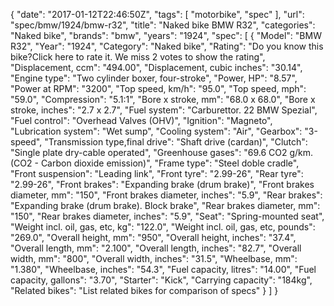 {
    "date": "2017-01-12T22:46:50Z",
    "tags": [
        "motorbike",
        "spec"
    ],
    "url": "spec\/bmw\/1924\/bmw-r32",
    "title": "Naked bike BMW R32",
    "categories": "Naked bike",
    "brands": "bmw",
    "years": "1924",
    "spec": [
        {
            "Model": "BMW R32",
            "Year": "1924",
            "Category": "Naked bike",
            "Rating": "Do you know this bike?Click here to rate it. We miss 2 votes to show the rating",
            "Displacement, ccm": "494.00",
            "Displacement, cubic inches": "30.14",
            "Engine type": "Two cylinder boxer, four-stroke",
            "Power, HP": "8.57",
            "Power at RPM": "3200",
            "Top speed, km\/h": "95.0",
            "Top speed, mph": "59.0",
            "Compression": "5.1:1",
            "Bore x stroke, mm": "68.0 x 68.0",
            "Bore x stroke, inches": "2.7 x 2.7",
            "Fuel system": "Carburettor. 22 BMW Spezial",
            "Fuel control": "Overhead Valves (OHV)",
            "Ignition": "Magneto",
            "Lubrication system": "Wet sump",
            "Cooling system": "Air",
            "Gearbox": "3-speed",
            "Transmission type,final drive": "Shaft drive (cardan)",
            "Clutch": "Single plate dry-cable operated",
            "Greenhouse gases": "69.6 CO2 g\/km. (CO2 - Carbon dioxide emission)",
            "Frame type": "Steel doble cradle",
            "Front suspension": "Leading link",
            "Front tyre": "2.99-26",
            "Rear tyre": "2.99-26",
            "Front brakes": "Expanding brake (drum brake)",
            "Front brakes diameter, mm": "150",
            "Front brakes diameter, inches": "5.9",
            "Rear brakes": "Expanding brake (drum brake). Block brake",
            "Rear brakes diameter, mm": "150",
            "Rear brakes diameter, inches": "5.9",
            "Seat": "Spring-mounted seat",
            "Weight incl. oil, gas, etc, kg": "122.0",
            "Weight incl. oil, gas, etc, pounds": "269.0",
            "Overall height, mm": "950",
            "Overall height, inches": "37.4",
            "Overall length, mm": "2.100",
            "Overall length, inches": "82.7",
            "Overall width, mm": "800",
            "Overall width, inches": "31.5",
            "Wheelbase, mm": "1.380",
            "Wheelbase, inches": "54.3",
            "Fuel capacity, litres": "14.00",
            "Fuel capacity, gallons": "3.70",
            "Starter": "Kick",
            "Carrying capacity": "184kg",
            "Related bikes": "List related bikes for comparison of specs"
        }
    ]
}